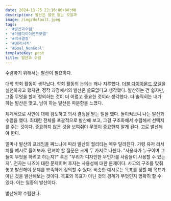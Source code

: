 ```yaml
---
date: 2024-11-25 22:16:00+00:00
description: 발산은 쓸모 없는 것일까
image: /img/default.jpeg
tags:
- '#발산과수렴'
- '#더블다이아몬드모델'
- '#의사결정'
- '#UX리서치'
- '#Goal_NonGoal'
templateKey: post
title: 발산과 수렴
---
```


수렴하기 위해서는 발산이 필요하다.

대학 학회 활동이 생각났다. 학회 활동의 논의는 꽤나 지루했다. [더블 다이아몬드 모델](https://en.wikipedia.org/wiki/Double_Diamond_(design_process_model))을 실천하자고 했지만, 정작 과정에서의 발산은 쓸모없다고 생각했다. 발산하는 건 쉽지만, 그중 무엇을 할지 정의하는 것이 더 어렵고 중요한 것이라 생각했다. 더 솔직히는 내가 하는 발산은 맞고, 남이 하는 발산은 따분함을 느꼈다.

체계적으로 사안에 대해 검토하고 의사 결정을 받는 일을 했다. 돌이켜보니 나는 발산과 수렴을 했다. 최대한 전체를 포괄적으로 발산해 보고, 그걸 구조화해서 수렴해서 선택지를 주는 것이다. 중요하지 않은 것을 보여줘야 무엇이 중요한지 알게 된다. 고로 발산해야 한다.

얼마나 발산의 프레임을 짜느냐에 따라 발산의 퀄리티는 매우 달라진다. 가령 유저 리서치를 예시로 들어보자. 던져야 할 질문은 크게 두 가지로 나뉜다. "사용자가 누구이며 그들이 무엇을 하려고 하는지?" 혹은 "우리가 디자인한 무언가를 사람들이 사용할 수 있는지". 전자는 니즈에 대한 문제이며 후자는 사용성에 대한 문제이다. 사고의 구조를 맞춰 놓고 발산해야 문제를 뾰족하게 정의할 수 있다. 비슷한 예시로는 목표를 정할 때 목표가 아닌 것을 발산해보는 것이다. 목표와 목표가 아닌 것의 경계가 무엇인지 명확히 할 수 있다. 이는 일종의 발산이다.

발산해야 수렴한다.